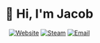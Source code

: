 <div align="center">

# 👋 Hi, I'm Jacob

[![Website](https://img.shields.io/badge/-Website-blue?logo=org&style=for-the-badge&logoColor=white)](https://jhilker.com)
[![Steam](https://img.shields.io/badge/-Steam-black?logo=steam&style=for-the-badge)](https://steamcommunity.com/id/WaitingCynicism/)
[![Email](https://img.shields.io/badge/-Email-blue?logo=gmail&style=for-the-badge&logoColor=white)](mailto:jacob.hilker2@gmail.com)

</div>
